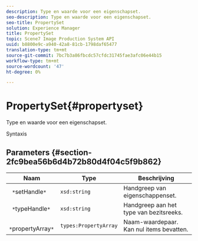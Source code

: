 ```yaml
---
description: Type en waarde voor een eigenschapset.
seo-description: Type en waarde voor een eigenschapset.
seo-title: PropertySet
solution: Experience Manager
title: PropertySet
topic: Scene7 Image Production System API
uuid: b8800e9c-a940-42a8-81cb-1798daf65477
translation-type: tm+mt
source-git-commit: 7bc7b3a86fbcdc57cfdc31745fae3afc06e44b15
workflow-type: tm+mt
source-wordcount: '47'
ht-degree: 0%

---
```



# PropertySet{#propertyset}

Type en waarde voor een eigenschapset.

Syntaxis

## Parameters {#section-2fc9bea56b6d4b72b80d4f04c5f9b862}

| Naam | Type | Beschrijving |
|---|---|---|
| ` *`setHandle`*` | `xsd:string` | Handgreep van eigenschappenset. |
| ` *`typeHandle`*` | `xsd:string` | Handgreep aan het type van bezitsreeks. |
| ` *`propertyArray`*` | `types:PropertyArray` | Naam-waardepaar. Kan nul items bevatten. |

